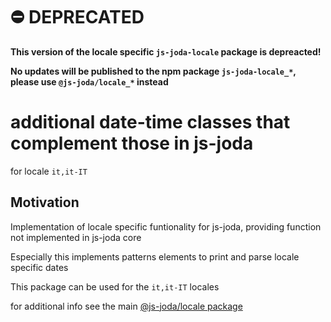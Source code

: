 # ⛔️ DEPRECATED

**This version of the locale specific `js-joda-locale` package is depreacted!** 

**No updates will be published to the npm package `js-joda-locale_*`, please use `@js-joda/locale_*` instead**

# additional date-time classes that complement those in js-joda 

for locale `it,it-IT` 

## Motivation

Implementation of locale specific funtionality for js-joda, providing function not implemented in js-joda core

Especially this implements patterns elements to print and parse locale specific dates

This package can be used for the `it,it-IT` locales

for additional info see the main [@js-joda/locale package](https://www.npmjs.com/package/@js-joda/locale)
